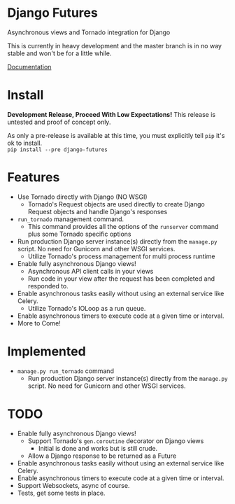 Django Futures
==============


Asynchronous views and Tornado integration for Django

This is currently in heavy development and the master branch is 
in no way stable and won't be for a little while.

[Documentation](http://docs.djangofutures.com)

# Install

**Development Release, Proceed With Low Expectations!**
This release is untested and proof of concept only.

As only a pre-release is available at this time, you must explicitly tell `pip` it's ok to install.  
`pip install --pre django-futures`

# Features
* Use Tornado directly with Django (NO WSGI)
    * Tornado's Request objects are used directly to create Django Request objects and handle Django's responses
* `run_tornado` management command.
    * This command provides all the options of the `runserver` command plus some Tornado specific options
* Run production Django server instance(s) directly from the `manage.py` script. No need for Gunicorn and other WSGI services.
    * Utilize Tornado's process management for multi process runtime
* Enable fully asynchronous Django views!
    * Asynchronous API client calls in your views
    * Run code in your view after the request has been completed and responded to.
* Enable asynchronous tasks easily without using an external service like Celery.
    * Utilize Tornado's IOLoop as a run queue.
* Enable asynchronous timers to execute code at a given time or interval.
* More to Come!

# Implemented
* `manage.py run_tornado` command
    * Run production Django server instance(s) directly from the `manage.py` script. No need for Gunicorn and other WSGI services.


# TODO
* Enable fully asynchronous Django views!
    * Support Tornado's `gen.coroutine` decorator on Django views
        * Initial is done and works but is still crude.
    * Allow a Django response to be returned as a Future
* Enable asynchronous tasks easily without using an external service like Celery.
* Enable asynchronous timers to execute code at a given time or interval.
* Support Websockets, async of course.
* Tests, get some tests in place.
